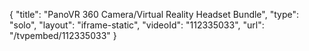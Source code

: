 {
    "title": "PanoVR 360 Camera\/Virtual Reality Headset Bundle",
    "type": "solo",
    "layout": "iframe-static",
    "videoId": "112335033",
    "url": "\/tvpembed\/112335033"
}